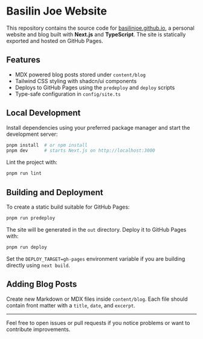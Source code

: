 # Basilin Joe Website

This repository contains the source code for [basilinjoe.github.io](https://basilinjoe.github.io), a personal website and blog built with **Next.js** and **TypeScript**. The site is statically exported and hosted on GitHub Pages.

## Features

- MDX powered blog posts stored under `content/blog`
- Tailwind CSS styling with shadcn/ui components
- Deploys to GitHub Pages using the `predeploy` and `deploy` scripts
- Type-safe configuration in `config/site.ts`

## Local Development

Install dependencies using your preferred package manager and start the development server:

```bash
pnpm install  # or npm install
pnpm dev      # starts Next.js on http://localhost:3000
```

Lint the project with:

```bash
pnpm run lint
```

## Building and Deployment

To create a static build suitable for GitHub Pages:

```bash
pnpm run predeploy
```

The site will be generated in the `out` directory. Deploy it to GitHub Pages with:

```bash
pnpm run deploy
```

Set the `DEPLOY_TARGET=gh-pages` environment variable if you are building directly using `next build`.

## Adding Blog Posts

Create new Markdown or MDX files inside `content/blog`. Each file should contain front matter with a `title`, `date`, and `excerpt`.

---

Feel free to open issues or pull requests if you notice problems or want to contribute improvements.
